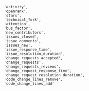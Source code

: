           'activity',
          'openrank',
          'stars',
          'technical_fork',
          'attention',
          'bus_factor',
          'new_contributors',
          'issues_closed',
          'issue_comments',
          'issues_new',
          'issue_response_time',
          'issue_resolution_duration',
          'change_requests_accepted',
          'change_requests',
          'change_requests_reviews',
          'change_request_response_time',
          'change_request_resolution_duration',
          'code_change_lines_remove',
          'code_change_lines_add'